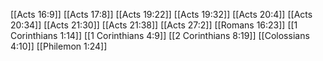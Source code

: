 [[Acts 16:9]]
[[Acts 17:8]]
[[Acts 19:22]]
[[Acts 19:32]]
[[Acts 20:4]]
[[Acts 20:34]]
[[Acts 21:30]]
[[Acts 21:38]]
[[Acts 27:2]]
[[Romans 16:23]]
[[1 Corinthians 1:14]]
[[1 Corinthians 4:9]]
[[2 Corinthians 8:19]]
[[Colossians 4:10]]
[[Philemon 1:24]]
